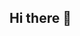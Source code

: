 ## Hi there 👋

<!--
**kenula-methsith/kenula-methsith** is a ✨ _special_ ✨ repository because its `README.md` (this file) appears on your GitHub profile.

Here are some ideas to get you started:

- 🔭 I’m currently working on C# and PHP Projects
- 🌱 I’m currently learning HND in Software Engineerinng
- 👯 I’m looking to collaborate on  C# and PHP Projects
- 🤔 I’m looking for help with CC# and PHP Projects
- 💬 Ask me about C# , Python ,PHP
- 📫 How to reach me: kenulamethsith@gmail.com
- ⚡ Fun fact: Coding is Life.
-->
